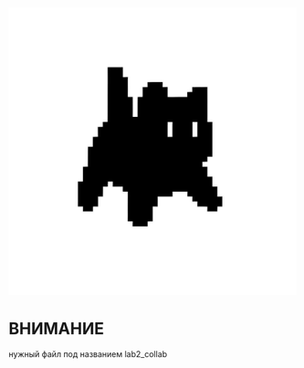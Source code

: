 ![эх картинка не загрузилась](../pics/punk.jpg)


# **ВНИМАНИЕ** #

нужный файл под названием lab2_collab


